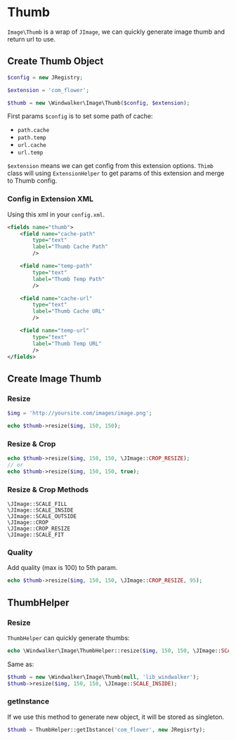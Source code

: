 # Thumb

`Image\Thumb` is a wrap of `JImage`, we can quickly generate image thumb and return url to use.

## Create Thumb Object

``` php
$config = new JRegistry;

$extension = 'com_flower';

$thumb = new \Windwalker\Image\Thumb($config, $extension);
```

First params `$config` is to set some path of cache:

- `path.cache`
- `path.temp`
- `url.cache`
- `url.temp`

`$extension` means we can get config from this extension options. `Thimb` class will using `ExtensionHelper` to get params of this extension and merge to Thumb config.

### Config in Extension XML

Using this xml in your `config.xml`.

``` xml
<fields name="thumb">
    <field name="cache-path"
        type="text"
        label="Thumb Cache Path"
        />

    <field name="temp-path"
        type="text"
        label="Thumb Temp Path"
        />

    <field name="cache-url"
        type="text"
        label="Thumb Cache URL"
        />

    <field name="temp-url"
        type="text"
        label="Thumb Temp URL"
        />
</fields>
```

## Create Image Thumb

### Resize

``` php
$img = 'http://yoursite.com/images/image.png';

echo $thumb->resize($img, 150, 150);
```

### Resize & Crop

``` php
echo $thumb->resize($img, 150, 150, \JImage::CROP_RESIZE);
// or
echo $thumb->resize($img, 150, 150, true);
```

### Resize & Crop Methods

```
\JImage::SCALE_FILL
\JImage::SCALE_INSIDE
\JImage::SCALE_OUTSIDE
\JImage::CROP
\JImage::CROP_RESIZE
\JImage::SCALE_FIT
```

### Quality

Add quality (max is 100) to 5th param.

``` php
echo $thumb->resize($img, 150, 150, \JImage::CROP_RESIZE, 95);
```

## ThumbHelper

### Resize

`ThumbHelper` can quickly generate thumbs:

``` php
echo \Windwalker\Image\ThumbHelper::resize($img, 150, 150, \JImage::SCALE_INSIDE);
```

Same as:

``` php
$thumb = new \Windwalker\Image\Thumb(null, 'lib_windwalker');
$thumb->resize($img, 150, 150, \JImage::SCALE_INSIDE);
```

### getInstance

If we use this method to generate new object, it will be stored as singleton.

``` php
$thumb = ThumbHelper::getIbstance('com_flower', new JRegisrty);
```


